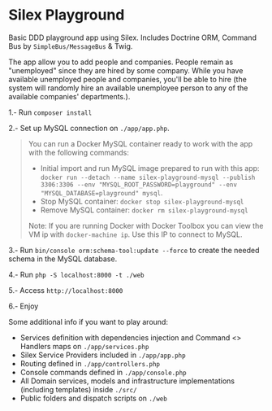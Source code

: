 # Silex Playground

Basic DDD playground app using Silex. Includes Doctrine ORM, Command Bus by `SimpleBus/MessageBus` & Twig.

The app allow you to add people and companies. People remain as "unemployed" since they are hired by some company. 
While you have available unemployed people and companies, you'll be able to hire (the system will randomly hire an 
available unemployee person to any of the available companies' departments.).  

1.- Run `composer install`

2.- Set up MySQL connection on `./app/app.php`. 

> You can run a Docker MySQL container ready to work with the app with the following commands:
>
> - Initial import and run MySQL image prepared to run with this app: `docker run --detach --name silex-playground-mysql --publish 3306:3306 --env "MYSQL_ROOT_PASSWORD=playground" --env "MYSQL_DATABASE=playground" mysql`.
> - Stop MySQL container: `docker stop silex-playground-mysql`
> - Remove MySQL container: `docker rm silex-playground-mysql` 
> 
> Note: If you are running Docker with Docker Toolbox you can view the VM ip with `docker-machine ip`. Use this IP to connect to MySQL.

3.- Run `bin/console orm:schema-tool:update --force` to create the needed schema in the MySQL database. 

4.- Run `php -S localhost:8000 -t ./web`

5.- Access `http://localhost:8000`

6.- Enjoy

Some additional info if you want to play around: 
* Services definition with dependencies injection and Command <> Handlers maps on `./app/services.php`
* Silex Service Providers included in `./app/app.php`
* Routing defined in `./app/controllers.php`
* Console commands defined in `./app/console.php`
* All Domain services, models and infrastructure implementations (including templates) inside `./src/`
* Public folders and dispatch scripts on `./web`
